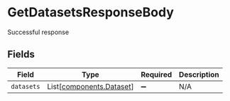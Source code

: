# GetDatasetsResponseBody

Successful response


## Fields

| Field                                                          | Type                                                           | Required                                                       | Description                                                    |
| -------------------------------------------------------------- | -------------------------------------------------------------- | -------------------------------------------------------------- | -------------------------------------------------------------- |
| `datasets`                                                     | List[[components.Dataset](../../models/components/dataset.md)] | :heavy_minus_sign:                                             | N/A                                                            |